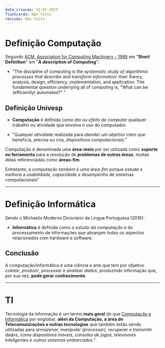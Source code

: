 ```yaml
---
data_criacao: 22-07-2025
flashcards: Não feito
revisão: Não feita
---
```

# Definição Computação

Segundo  [ACM, Association for Computing Machinery - 1989](https://dl.acm.org/doi/pdf/10.1145/63238.63239) em "**Short Definition**" em "**A description of Computing**":
- "The discipline of computing is the *systematic study of algorithmic processes that describe and transform information*: their theory, analysis, design, efficiency, implementation, and application. The fundamental question underlying all of computing is, "What can be (efficiently) automated?" " 

## Definição Univesp

- **Computação** é definida como *ato ou efeito de computar* qualquer trabalho ou atividade que envolva o uso do computador.

- "Qualquer *atividade* realizada para *atender um objetivo claro* que beneficia, precisa ou cria, *dispositivos computacionais*."

Computação é denominada uma **área-meio** por ser utilizada como **suporte ou ferramenta** para a resolução de **problemas de outras áreas**, muitas delas referenciadas como **áreas-fim**.

Entretanto, a computação *também é uma área-fim* porque *estuda e melhora* a *usabilidade, capacidade e desempenho* de sistemas computacionais"

---

# Definição Informática

Sendo o Michaelis Moderno Dicionário da Língua Portuguesa (2016):

- **Informática** é definida como *o estudo da computação* e do processamento de informações que abranjam todos os aspectos relacionados com hardware e software.

## Conclusão

A computação/informática é uma ciência e arte que tem por objetivo *coletar*, *produzir*, *processar* e *analisar dados*, produzindo informação que, por sua vez, **pode gerar conhecimento**.

---

# TI

Tecnologia da informação é um termo **mais geral** do que <u>Computação e Informática</u> por englobar, **além da Computação, a área de Telecomunicações e outras tecnologias** que também estão sendo utilizadas para *armazenar, manipular (processar), recuperar e transmitir* dados, *como dispositivos móveis, consoles de jogos, televisores inteligentes e outros sistemas embarcados.”*.